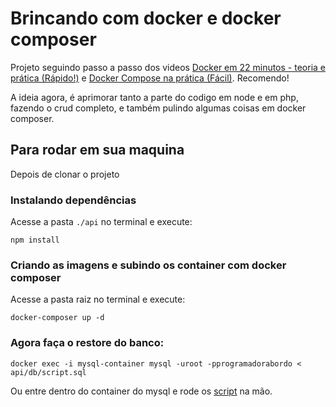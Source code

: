 # Brincando com docker e docker composer

Projeto seguindo passo a passo dos videos [Docker em 22 minutos - teoria e prática (Rápido!)](https://youtu.be/Kzcz-EVKBEQ?list=RDCMUC5fWvbBnaFAi2hJlHRmg5kw) e [Docker Compose na prática (Fácil)](https://youtu.be/HxPz3eLnXZk?list=RDCMUC5fWvbBnaFAi2hJlHRmg5kw). Recomendo!

A ideia agora, é aprimorar tanto a parte do codigo em node e em php, fazendo o crud completo, e também pulindo algumas coisas em docker composer.

## Para rodar em sua maquina
Depois de clonar o projeto

### Instalando dependências
Acesse a pasta `./api` no terminal e execute:
```
npm install
```

### Criando as imagens e subindo os container com docker composer
Acesse a pasta raiz no terminal e execute:
```
docker-composer up -d
```

### Agora faça o restore do banco:
```
docker exec -i mysql-container mysql -uroot -pprogramadorabordo < api/db/script.sql
```

Ou entre dentro do container do mysql e rode os [script](https://github.com/Felipe-Dumont/brincando-com-docker/blob/main/api/db/script.sql) na mão.
